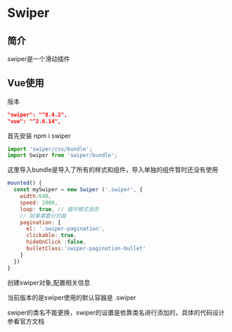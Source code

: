 # Swiper

## 简介

swiper是一个滑动插件

## Vue使用

版本

```json
"swiper": "^8.4.2",
"vue": "^2.6.14",
```

首先安装 npm i swiper

```js
import 'swiper/css/bundle';
import Swiper from 'swiper/bundle';
```

这里导入bundle是导入了所有的样式和组件，导入单独的组件暂时还没有使用

```js
mounted() {
  const mySwiper = new Swiper ('.swiper', {
    width:640,
    speed: 1000,
    loop: true, // 循环模式选项
    // 如果需要分页器
    pagination: {
      el: '.swiper-pagination',
      clickable: true,
      hideOnClick :false,
      bulletClass:'swiper-pagination-bullet'
    }
  })
}
```

创建swiper对象,配置相关信息

当前版本的是swiper使用的默认容器是 .swiper

swiper的类名不能更换，swiper的设置是依靠类名进行添加的，具体的代码设计参看官方文档

